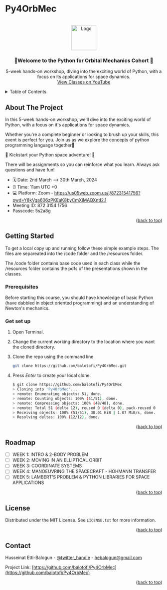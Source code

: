 # Py4OrbMec

<!-- PROJECT LOGO -->
<br />
<div align="center">
  <a href="https://github.com/balotofi/Py4OrbMec">
    <img src="https://github.com/balotofi/Py4OrbMec/assets/100206676/984acf19-c0be-4310-b84e-eeddefbf8e67" alt="Logo" width="80" height="80">
  </a>

<h3 align="center">🌟Welcome to the Python for Orbital Mechanics Cohort 👾</h3>

  <p align="center">
    5-week hands-on workshop, diving into the exciting world of Python, with a focus on its applications for space dynamics.
    <br />
    <a href="https://www.youtube.com/channel/UCXtv7IBtgJKBd1xiDkFh-cw">View Classes on YouTube</a>
  </p>
</div>


<!-- TABLE OF CONTENTS -->
<details>
  <summary>Table of Contents</summary>
  <ol>
    <li>
      <a href="#about-the-project">About The Project</a>
    </li>
    <li>
      <a href="#getting-started">Getting Started</a>
      <ul>
        <li><a href="#prerequisites">Prerequisites</a></li>
      </ul>
      <ul>
       <li><a href="#getsetup">Get set up</a></li>
      </ul>
    </li>
    <li><a href="#roadmap">Roadmap</a></li>
    <li><a href="#license">License</a></li>
    <li><a href="#contact">Contact</a></li>
  </ol>
</details>


<!-- ABOUT THE PROJECT -->
## About The Project

In this 5-week hands-on workshop, we'll dive into the exciting world of Python, with a focus on it's applications for space dynamics.

Whether you're a complete beginner or looking to brush up your skills, this event is perfect for you. Join us as we explore the concepts of python programming language together🤩

🚀 Kickstart your Python space adventure! 🚀

There will be assignments so you can reinforce what you learn.
Always ask questions and have fun!

- 🗓 Date: 2nd March --> 30th March, 2024
- ⏰ Time: 11am UTC +0
- 💻 Platform: Zoom - https://us05web.zoom.us/j/87231541756?pwd=Y8kVga606zPKEaK8byCmXiMAQXntI2.1
- Meeting ID: 872 3154 1756
- Passcode: 5s2a8g

<p align="right">(<a href="#readme-top">back to top</a>)</p>


<!-- GETTING STARTED -->
## Getting Started

To get a local copy up and running follow these simple example steps. The files are separeated into the /code folder and the /resources folder.

The /code folder contains base code used in each class while the /resources folder contains the pdfs of the presentations shown in the classes.

<!-- Prerequisites -->
### Prerequisites

Before starting this course, you should have knowledge of basic Python (have dabbled in object oriented programming) and an understanding of Newton's mechanics.


<!-- Get set up -->
### Get set up

1. Open Terminal.

2. Change the current working directory to the location where you want the cloned directory.

3. Clone the repo using the command line
   ```sh
   git clone https://github.com/balotofi/Py4OrbMec.git
   ```
4. Press *Enter* to create your local clone.
   ```sh
   $ git clone https://github.com/balotofi/Py4OrbMec
   > Cloning into 'Py4OrbMec'...
   > remote: Enumerating objects: 51, done.
   > remote: Counting objects: 100% (51/51), done.
   > remote: Compressing objects: 100% (48/48), done.
   > remote: Total 51 (delta 12), reused 0 (delta 0), pack-reused 0
   > Receiving objects: 100% (51/51), 30.01 KiB | 1.07 MiB/s, done.
   > Resolving deltas: 100% (12/12), done.
   ```

<p align="right">(<a href="#readme-top">back to top</a>)</p>


<!-- ROADMAP -->
## Roadmap

- [ ] WEEK 1: INTRO & 2-BODY PROBLEM
- [ ] WEEK 2: MOVING IN AN ELLIPTICAL ORBIT
- [ ] WEEK 3: COORDINATE SYSTEMS
- [ ] WEEK 4: MANOEUVRING THE SPACECRAFT - HOHMANN TRANSFER
- [ ] WEEK 5: LAMBERT’S PROBLEM & PYTHON LIBRARIES FOR SPACE APPLICATIONS 

<p align="right">(<a href="#readme-top">back to top</a>)</p>


<!-- LICENSE -->
## License

Distributed under the MIT License. See `LICENSE.txt` for more information.

<p align="right">(<a href="#readme-top">back to top</a>)</p>


<!-- CONTACT -->
## Contact

Husseinat Etti-Balogun - [@twitter_handle](https://twitter.com/balotofi) - hebalogun@gmail.com

Project Link: [https://github.com/balotofi/Py4OrbMec](https://github.com/balotofi/Py4OrbMec)

<p align="right">(<a href="#readme-top">back to top</a>)</p>



<!-- MARKDOWN LINKS & IMAGES -->
<!-- https://www.markdownguide.org/basic-syntax/#reference-style-links -->
[license-shield]: https://img.shields.io/github/license/balotofi/Py4OrbMec.svg?style=for-the-badge
[license-url]: https://github.com/balotofi/Py4OrbMec/blob/master/LICENSE.txt
[linkedin-shield]: https://img.shields.io/badge/-LinkedIn-black.svg?style=for-the-badge&logo=linkedin&colorB=555
[linkedin-url]: https://linkedin.com/in/balotofi

